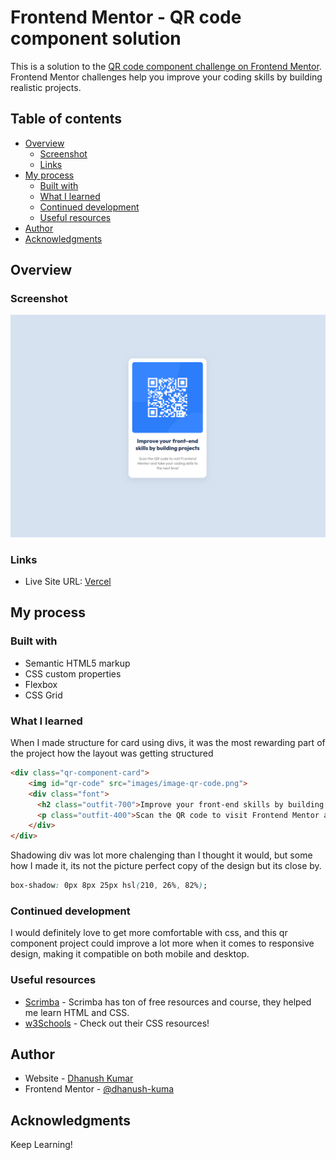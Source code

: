 # Frontend Mentor - QR code component solution

This is a solution to the [QR code component challenge on Frontend Mentor](https://www.frontendmentor.io/challenges/qr-code-component-iux_sIO_H). Frontend Mentor challenges help you improve your coding skills by building realistic projects. 

## Table of contents

- [Overview](#overview)
  - [Screenshot](#screenshot)
  - [Links](#links)
- [My process](#my-process)
  - [Built with](#built-with)
  - [What I learned](#what-i-learned)
  - [Continued development](#continued-development)
  - [Useful resources](#useful-resources)
- [Author](#author)
- [Acknowledgments](#acknowledgments)

## Overview

### Screenshot

![](./images/screenshot.png)

### Links

- Live Site URL: [Vercel](https://qr-code-component-main-ou4o.vercel.app/)

## My process

### Built with

- Semantic HTML5 markup
- CSS custom properties
- Flexbox
- CSS Grid

### What I learned

When I made structure for card using divs, it was the most rewarding part of the project how the layout was getting structured 

```html
<div class="qr-component-card">
    <img id="qr-code" src="images/image-qr-code.png">
    <div class="font">
      <h2 class="outfit-700">Improve your front-end skills by building projects</h2>
      <p class="outfit-400">Scan the QR code to visit Frontend Mentor and take your coding skills to the next level</p>
    </div>
</div>
```

Shadowing div was lot more chalenging than I thought it would, but some how I made it, its not the picture perfect copy of the design but its close by.
```css
box-shadow: 0px 8px 25px hsl(210, 26%, 82%);
```

### Continued development

I would definitely love to get more comfortable with css, and this qr component project could improve a lot more when it comes to responsive design, making it compatible on both mobile and desktop.

### Useful resources

- [Scrimba](https://v2.scrimba.com/home) - Scrimba has ton of free resources and course, they helped me learn HTML and CSS.
- [w3Schools](https://www.w3schools.com/css/) - Check out their CSS resources!

## Author

- Website - [Dhanush Kumar](https://www.dhanush-kumar.in)
- Frontend Mentor - [@dhanush-kuma](https://www.frontendmentor.io/profile/dhanush-kuma)

## Acknowledgments

Keep Learning!